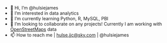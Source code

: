 - 👋 Hi, I’m @hulsiejames
- 👀 I’m interested in data analytics 
- 🌱 I’m currently learning Python, R, MySQL, PBI
- 💞️ I’m looking to collaborate on any projects! Currently I am working with [OpenStreetMaps](https://www.openstreetmap.org/) data
- 📫 How to reach me | hulse.jjc@sky.com | @hulsiejames

<!---
hulsiejames/hulsiejames is a ✨ special ✨ repository because its `README.md` (this file) appears on your GitHub profile.
You can click the Preview link to take a look at your changes.
--->
